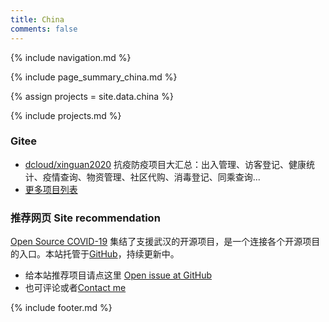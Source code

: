 ```yaml
---
title: China
comments: false
---
```

{% include navigation.md %}


{% include page_summary_china.md %}


{% assign projects = site.data.china %}

{% include projects.md %}

<!--
{% for group in projects %}
### {{ group.group_name }}
{% for repo in group.repos %}
* {% if repo.repo_name %} ![](https://img.shields.io/github/stars/{{ repo.repo_name }}?color=yellow&label=%E2%AD%90%EF%B8%8F&logoColor=blue&style=plastic) [{{ repo.repo_name }}](https://github.com/{{ repo.repo_name }}) {% endif %} {% if repo.repo2_name %} ![](https://img.shields.io/github/stars/{{ repo.repo2_name }}?color=yellow&label=%E2%AD%90%EF%B8%8F&logoColor=blue&style=plastic) [{{ repo.repo2_name }}](https://github.com/{{ repo.repo2_name }}) {% endif %} {% if repo.web_name %}[{{ repo.web_name }}]({{ repo.web_url }}){% endif %} {% if repo.web2_name %}[{{ repo.web2_name }}]({{ repo.web2_url }}){% endif %} {{ repo.content }} {% endfor %}
{% endfor %}
-->


### Gitee
* [dcloud/xinguan2020](https://gitee.com/dcloud/xinguan2020) 抗疫防疫项目大汇总：出入管理、访客登记、健康统计、疫情查询、物资管理、社区代购、消毒登记、同乘查询...
* [更多项目列表](https://www.dcloud.io/ncp.html)


### 推荐网页 Site recommendation
[Open Source COVID-19](https://weileizeng.github.io/Open-Source-COVID-19/)
集结了支援武汉的开源项目，是一个连接各个开源项目的入口。本站托管于[GitHub](https://github.com/WeileiZeng/Open-Source-COVID-19)，持续更新中。
* 给本站推荐项目请点这里 [Open issue at GitHub](https://github.com/WeileiZeng/Open-Source-COVID-19/issues/new?assignees=&labels=&template=------.md&title=%E5%BC%80%E6%BA%90%E9%A1%B9%E7%9B%AE%E6%8E%A8%E8%8D%90%3A+%E9%A1%B9%E7%9B%AE%E5%90%8D%E7%A7%B0)
* 也可评论或者[Contact me](https://weileizeng.com/news/1992/06/29/contact/)




{% include footer.md %}

